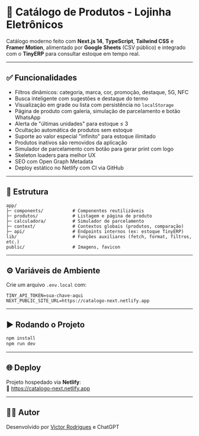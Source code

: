 # 📱 Catálogo de Produtos - Lojinha Eletrônicos

Catálogo moderno feito com **Next.js 14**, **TypeScript**, **Tailwind CSS** e **Framer Motion**, alimentado por **Google Sheets** (CSV público) e integrado com o **TinyERP** para consultar estoque em tempo real.

---

## ✅ Funcionalidades

- Filtros dinâmicos: categoria, marca, cor, promoção, destaque, 5G, NFC
- Busca inteligente com sugestões e destaque do termo
- Visualização em grade ou lista com persistência no `localStorage`
- Página de produto com galeria, simulação de parcelamento e botão WhatsApp
- Alerta de "últimas unidades" para estoque ≤ 3
- Ocultação automática de produtos sem estoque
- Suporte ao valor especial "infinito" para estoque ilimitado
- Produtos inativos são removidos da aplicação
- Simulador de parcelamento com botão para gerar print com logo
- Skeleton loaders para melhor UX
- SEO com Open Graph Metadata
- Deploy estático no Netlify com CI via GitHub

---

## 📁 Estrutura

```
app/
├─ components/           # Componentes reutilizáveis
├─ produtos/             # Listagem e página de produto
├─ calculadora/          # Simulador de parcelamento
├─ context/              # Contextos globais (produtos, comparação)
├─ api/                  # Endpoints internos (ex: estoque TinyERP)
lib/                     # Funções auxiliares (fetch, format, filtros, etc.)
public/                  # Imagens, favicon
```

---

## ⚙️ Variáveis de Ambiente

Crie um arquivo `.env.local` com:

```
TINY_API_TOKEN=sua-chave-aqui
NEXT_PUBLIC_SITE_URL=https://catalogo-next.netlify.app
```

---

## ▶️ Rodando o Projeto

```bash
npm install
npm run dev
```

---

## 🌐 Deploy

Projeto hospedado via **Netlify**:  
🔗 https://catalogo-next.netlify.app

---

## 👨‍💻 Autor

Desenvolvido por [Victor Rodrigues](https://github.com/VictorRodriguesS0) e ChatGPT

